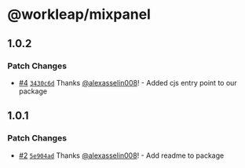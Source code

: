 # @workleap/mixpanel

## 1.0.2

### Patch Changes

- [#4](https://github.com/workleap/wl-tracking/pull/4) [`3430c6d`](https://github.com/workleap/wl-tracking/commit/3430c6dc2ccf381a96f8d1d03e7f695670d9e9d2) Thanks [@alexasselin008](https://github.com/alexasselin008)! - Added cjs entry point to our package

## 1.0.1

### Patch Changes

- [#2](https://github.com/workleap/wl-tracking/pull/2) [`5e904ad`](https://github.com/workleap/wl-tracking/commit/5e904ad5117d86d0d7e7a727bfabe3f2db427f62) Thanks [@alexasselin008](https://github.com/alexasselin008)! - Add readme to package
